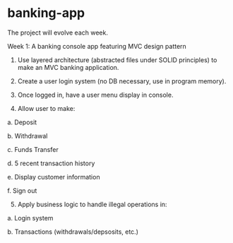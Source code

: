 # banking-app

The project will evolve each week.

Week 1: A banking console app featuring MVC design pattern

1. Use layered architecture (abstracted files under SOLID principles) to make an MVC banking application.

2. Create a user login system (no DB necessary, use in program memory).

3. Once logged in, have a user menu display in console.

4. Allow user to make:

a. Deposit

b. Withdrawal

c. Funds Transfer

d. 5 recent transaction history

e. Display customer information

f. Sign out

5. Apply business logic to handle illegal operations in:

a. Login system

b. Transactions (withdrawals/depsosits, etc.)
